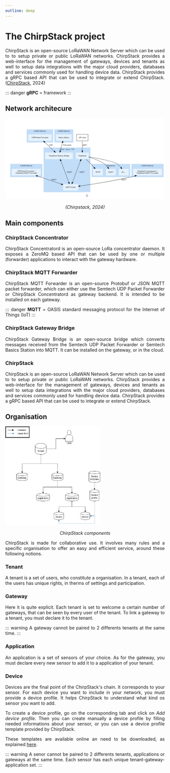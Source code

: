 ```yaml
---
outline: deep
---
```

<div style="text-align: justify"> 

# The ChirpStack project
ChirpStack is an open-source LoRaWAN Network Server which can be used to to setup private or public LoRaWAN networks. ChirpStack provides a web-interface for the management of gateways, devices and tenants as well to setup data integrations with the major cloud providers, databases and services commonly used for handling device data. ChirpStack provides a gRPC based API that can be used to integrate or extend ChirpStack. ([ChirpStack](https://www.chirpstack.io/docs/index.html), 2024)

::: danger **gRPC** = framework
:::

## Network architecure
<img src='../public/chirpstack_network.png' 
        alt="Unavailable content"
        style="display: slock; margin: 0 auto" />
<center> <i> (Chirpstack, 2024) </i> </center>

## Main components
### ChirpStack Concentrator
ChirpStack Concentratord is an open-source LoRa concentrator daemon. It exposes a ZeroMQ based API that can be used by one or multiple (forwarder) applications to interact with the gateway hardware.

### ChirpStack MQTT Forwarder
ChirpStack MQTT Forwarder is an open-source Protobuf or JSON MQTT packet forwarder, which can either use the Semtech UDP Packet Forwarder or ChirpStack Concentratord as gateway backend. It is intended to be installed on each gateway.


::: danger **MQTT** =  OASIS standard messaging protocol for the Internet of Things (IoT)
:::

### ChirpStack Gateway Bridge
ChirpStack Gateway Bridge is an open-source bridge which converts messages received from the Semtech UDP Packet Forwarder or Semtech Basics Station into MQTT. It can be installed on the gateway, or in the cloud.

### ChirpStack
ChirpStack is an open-source LoRaWAN Network Server which can be used to to setup private or public LoRaWAN networks. ChirpStack provides a web-interface for the management of gateways, devices and tenants as well to setup data integrations with the major cloud providers, databases and services commonly used for handling device data. ChirpStack provides a gRPC based API that can be used to integrate or extend ChirpStack.

## Organisation
<img darkSrc='../public/tutorial_gateway/chirpstack.dark.png' 
    src='../public/tutorial_gateway/chirpstack.png' 
    alt="Unavailable content"
    style="display: slock; margin: 0 auto" width='300' >
<center> <i> ChirpStack components </i></center>

ChirpStack is made for collaborative use. It involves many rules and a specific organisation to offer an easy and efficient service, around these following notions.

### Tenant
A tenant is a set of users, who constitute a organisation. In a tenant, each of the users has unique rights, in therms of settings and participation.

### Gateway
Here it is quite explicit. Each tenant is set to welcome a certain number of gateways, that can be seen by every user of the tenant. To link a gateway to a tenant, you must declare it to the tenant.

::: warning 
A gateway cannot be paired to 2 differents tenants at the same time.
:::

### Application
An application is a set of sensors of your choice. As for the gateway, you must declare every new sensor to add it to a application of your tenant.

### Device
Devices are the final point of the ChirpStack's chain. It corresponds to your sensor. For each device you want to include in your network, you must provide a device profile. It helps ChirpStack to understand what kind os sensor you want to add. 

To create a device profile, go on the corresponding tab and click on *Add device profile*. Then you can create manually a device profile by filling needed informations about your sensor, or you can use a device profile template provided by ChirpStack.

These templates are available online an need to be downloaded, as explained [here](https://www.chirpstack.io/docs/chirpstack/use/device-profile-templates.html).

::: warning
A senor cannot be paired to 2 differents tenants, applications or gateways at the same time. Each sensor has each unique tenant-gateway-application set.
:::
</div>